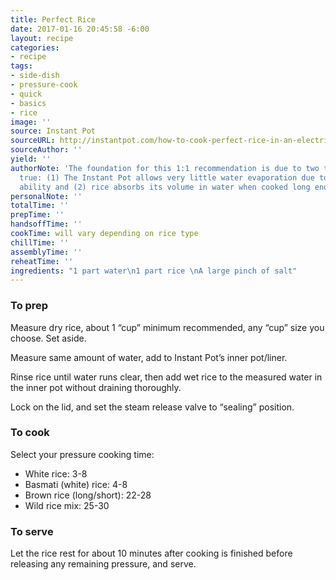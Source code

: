```yaml
---
title: Perfect Rice
date: 2017-01-16 20:45:58 -6:00
layout: recipe
categories:
- recipe
tags:
- side-dish
- pressure-cook
- quick
- basics
- rice
image: ''
source: Instant Pot
sourceURL: http://instantpot.com/how-to-cook-perfect-rice-in-an-electric-pressure-cooker/
sourceAuthor: ''
yield: ''
authorNote: 'The foundation for this 1:1 recommendation is due to two things being
  true: (1) The Instant Pot allows very little water evaporation due to it''s sealing
  ability and (2) rice absorbs its volume in water when cooked long enough.'
personalNote: ''
totalTime: ''
prepTime: ''
handsoffTime: ''
cookTime: will vary depending on rice type
chillTime: ''
assemblyTime: ''
reheatTime: ''
ingredients: "1 part water\n1 part rice \nA large pinch of salt"
---
```


### To prep
Measure dry rice, about 1 “cup” minimum recommended, any “cup” size you choose. Set aside.

Measure same amount of water, add to Instant Pot’s inner pot/liner.

Rinse rice until water runs clear, then add wet rice to the measured water in the inner pot without draining thoroughly.

Lock on the lid, and set the steam release valve to “sealing” position.

### To cook

Select your pressure cooking time:

* White rice: 3-8
* Basmati (white) rice: 4-8
* Brown rice (long/short): 22-28
* Wild rice mix: 25-30

### To serve

Let the rice rest for about 10 minutes after cooking is finished before releasing any remaining pressure, and serve.
